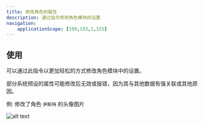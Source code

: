 ```yaml
---
title: 修改角色的属性
description: 通过指令修改角色模块的设置
navigation:
    applicationScope: [199,193,1,325]
---
```


## 使用

可以通过此指令以更加轻松的方式修改角色模块中的设置。

部分系统预设的属性可能修改后无效或报错，因为其与其他数据有强关联或其他原因。

例: 修改了角色 `伊斯特` 的头像图片

![alt text](https://assbak.gcw.wiki/gcw/image/zh_hans/commands/actor/changeactorattribute/image.png)

